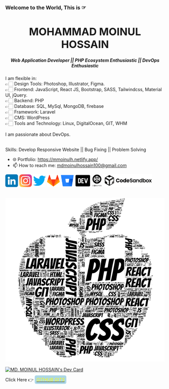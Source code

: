 ### <span>Welcome to the World, This is ☞ <h1 align="center"> MOHAMMAD MOINUL HOSSAIN</h1></span>
<h5 align="center">Web Application Developer || PHP Ecosystem Enthusiastic || DevOps Enthusiastic </h2>

I am flexible in: <br/>
👉🏻 Design Tools: Photoshop, Illustrator, Figma. <br/>
👉🏻 Frontend: JavaScript, React JS, Bootstrap, SASS, Tailwindcss, Material UI, jQuery. <br/>
👉🏻 Backend: PHP <br/>
👉🏻 Database: SQL, MySql, MongoDB, firebase <br/>
👉🏻 Framework: Laravel <br/>
👉🏻 CMS: WordPress <br/>
👉🏻 Tools and Technology: Linux, DigitalOcean, GIT, WHM
<br/><br/>
I am passionate about DevOps.
<br/><br/>

Skills: Develop Responsive Website || Bug Fixing || Problem Solving

- 🌐 Portfolio: https://mmoinulh.netlify.app/
- 📫 How to reach me: mdmoinulhossain100@gmail.com 


[<img src='https://raw.githubusercontent.com/mdmoinulhossain/mdmoinulhossain/main/icon/linkedin.webp' alt='linkedin' height='40'>](https://www.linkedin.com/in/mmoinulh/)  [<img src='https://raw.githubusercontent.com/mdmoinulhossain/mdmoinulhossain/main/icon/instagram.webp' alt='inatagram' height='40'>](https://www.instagram.com/moinul100/) [<img src='https://raw.githubusercontent.com/mdmoinulhossain/mdmoinulhossain/main/icon/twitter.webp' alt='twitter' height='40'>](https://twitter.com/Moinul_100) [<img src='https://raw.githubusercontent.com/mdmoinulhossain/mdmoinulhossain/main/icon/gitlab.webp' alt='gitlab' height='40'>](https://gitlab.com/moinul100) [<img src='https://raw.githubusercontent.com/mdmoinulhossain/mdmoinulhossain/main/icon/bitbucket.webp' alt='bitbucket' height='40'>](https://bitbucket.org/moinul100/) [<img src='https://raw.githubusercontent.com/mdmoinulhossain/mdmoinulhossain/main/icon/dev.webp' alt='bitbucket' height='40'>](https://dev.to/mdmoinulhossain) [<img src='https://raw.githubusercontent.com/mdmoinulhossain/mdmoinulhossain/main/icon/codepen.webp' alt='bitbucket' height='40'>](https://codepen.io/moinul100) [<img src='https://raw.githubusercontent.com/mdmoinulhossain/mdmoinulhossain/main/icon/codesandbox.webp' alt='bitbucket' height='40'>](https://codesandbox.io/u/moinul)

<br/>

<img src='https://raw.githubusercontent.com/mdmoinulhossain/mdmoinulhossain/main/icon/tech.webp' alt='linkedin' height='auto' width='auto'>

<a href="https://app.daily.dev/mdmoinulhossain"><img src="https://api.daily.dev/devcards/6c3a3fa5fabf4c518709914d5c8f3f5d.png?r=ge6" width="400" alt="MD. MOINUL HOSSAIN's Dev Card"/></a>

<p class="has-line-data" data-line-start="0" data-line-end="1">Click Here 👉 <a href="https://gist.github.com/mdmoinulhossain" title="*GITHUB GITS*" color="#ff0000"><em style="color: #ffff00; background-color: #ADD8E6; padding: 5px; border-radius: 5px">GITHUB GITS</em></a></p>
